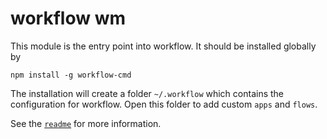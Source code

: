 # workflow wm

This module is the entry point into workflow. It should be installed globally
by

```
npm install -g workflow-cmd
```

The installation will create a folder `~/.workflow` which contains the
configuration for workflow. Open this folder to add custom `apps` and `flows`.

See the [`readme`](template/Readme.md) for more information.
